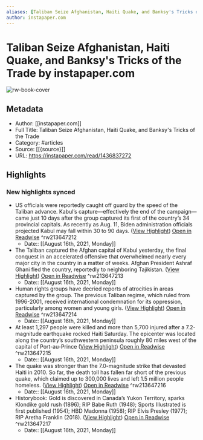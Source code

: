 ```yaml
---
aliases: [Taliban Seize Afghanistan, Haiti Quake, and Banksy's Tricks of the Trade, Taliban Seize Afghanistan, Haiti Quake, and Banksy's Tricks of the Trade]
author: instapaper.com
---
```

# Taliban Seize Afghanistan, Haiti Quake, and Banksy's Tricks of the Trade by instapaper.com

![rw-book-cover](https://readwise-assets.s3.amazonaws.com/static/images/article3.5c705a01b476.png)

## Metadata
- Author: [[instapaper.com]]
- Full Title: Taliban Seize Afghanistan, Haiti Quake, and Banksy's Tricks of the Trade
- Category: #articles
- Source: [[{source}]]
- URL: https://instapaper.com/read/1436837272

## Highlights
### New highlights synced
- US officials were reportedly caught off guard by the speed of the Taliban advance. Kabul’s capture—effectively the end of the campaign—came just 10 days after the group captured its first of the country’s 34 provincial capitals. As recently as Aug. 11, Biden administration 
 officials projected Kabul may fall within 30 to 90 days. ([View Highlight](https://instapaper.com/read/1436837272/17201657)) [Open in Readwise](https://readwise.io/open/213647212) ^rw213647212
    - Date:: [[August 16th, 2021, Monday]]
- The Taliban captured the Afghan capital of Kabul yesterday, the final conquest in an accelerated offensive that overwhelmed nearly every major city in the country in a matter of weeks. Afghan President Ashraf Ghani fled the country, reportedly to neighboring Tajikistan. ([View Highlight](https://instapaper.com/read/1436837272/17201659)) [Open in Readwise](https://readwise.io/open/213647213) ^rw213647213
    - Date:: [[August 16th, 2021, Monday]]
- Human rights groups have decried reports of atrocities in areas captured by the group. The previous Taliban regime, which ruled from 1996-2001, received international condemnation for its oppression, particularly among women and young girls. ([View Highlight](https://instapaper.com/read/1436837272/17201661)) [Open in Readwise](https://readwise.io/open/213647214) ^rw213647214
    - Date:: [[August 16th, 2021, Monday]]
- At least 1,297 people were killed and more than 5,700 injured after a 7.2-magnitude earthquake rocked Haiti Saturday. The epicenter was located along the country’s southwestern peninsula roughly 80 miles west of the capital of Port-au-Prince ([View Highlight](https://instapaper.com/read/1436837272/17201672)) [Open in Readwise](https://readwise.io/open/213647215) ^rw213647215
    - Date:: [[August 16th, 2021, Monday]]
- The quake was stronger than the 7.0-magnitude strike that devasted Haiti in 2010. So far, the death toll has fallen far short of the previous quake, which claimed up to 300,000 lives and left 1.5 million people homeless. ([View Highlight](https://instapaper.com/read/1436837272/17201675)) [Open in Readwise](https://readwise.io/open/213647216) ^rw213647216
    - Date:: [[August 16th, 2021, Monday]]
- Historybook: Gold is discovered in Canada’s Yukon Territory, sparks Klondike gold rush (1896); RIP Babe Ruth (1948); Sports Illustrated is first published (1954); HBD Madonna (1958); RIP Elvis Presley (1977); RIP Aretha Franklin (2018). ([View Highlight](https://instapaper.com/read/1436837272/17201864)) [Open in Readwise](https://readwise.io/open/213647217) ^rw213647217
    - Date:: [[August 16th, 2021, Monday]]
